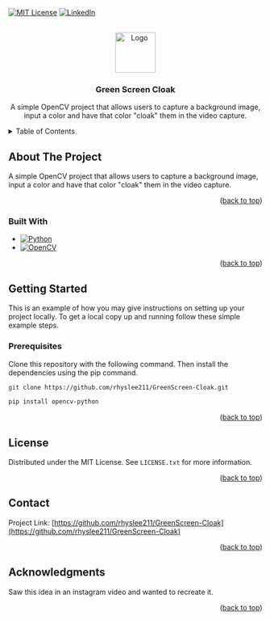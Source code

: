 <!-- Improved compatibility of back to top link: See: https://github.com/othneildrew/Best-README-Template/pull/73 -->
<a id="readme-top"></a>
<!--
*** Thanks for checking out the Best-README-Template. If you have a suggestion
*** that would make this better, please fork the repo and create a pull request
*** or simply open an issue with the tag "enhancement".
*** Don't forget to give the project a star!
*** Thanks again! Now go create something AMAZING! :D
-->



<!-- PROJECT SHIELDS -->
<!--
*** I'm using markdown "reference style" links for readability.
*** Reference links are enclosed in brackets [ ] instead of parentheses ( ).
*** See the bottom of this document for the declaration of the reference variables
*** for contributors-url, forks-url, etc. This is an optional, concise syntax you may use.
*** https://www.markdownguide.org/basic-syntax/#reference-style-links
-->

[![MIT License][license-shield]][license-url]
[![LinkedIn][linkedin-shield]][linkedin-url]



<!-- PROJECT LOGO -->
<br />
<div align="center">
  <a href="https://github.com/rhyslee211/GreenScreen-Cloak">
    <img src="images/logo.png" alt="Logo" width="80" height="80">
  </a>

<h3 align="center">Green Screen Cloak</h3>

  <p align="center">
    A simple OpenCV project that allows users to capture a background image, input a color and have that color "cloak" them in the video capture.
    <br />
  </p>
</div>



<!-- TABLE OF CONTENTS -->
<details>
  <summary>Table of Contents</summary>
  <ol>
    <li>
      <a href="#about-the-project">About The Project</a>
      <ul>
        <li><a href="#built-with">Built With</a></li>
      </ul>
    </li>
    <li>
      <a href="#getting-started">Getting Started</a>
      <ul>
        <li><a href="#prerequisites">Prerequisites</a></li>
        <li><a href="#installation">Installation</a></li>
      </ul>
    </li>
    <li><a href="#usage">Usage</a></li>
    <li><a href="#license">License</a></li>
  </ol>
</details>



<!-- ABOUT THE PROJECT -->
## About The Project

A simple OpenCV project that allows users to capture a background image, input a color and have that color "cloak" them in the video capture.

<p align="right">(<a href="#readme-top">back to top</a>)</p>



### Built With

* [![Python][Python-shield]][Python-url]
* [![OpenCV][OpenCV-shield]][OpenCV-url]

<p align="right">(<a href="#readme-top">back to top</a>)</p>



<!-- GETTING STARTED -->
## Getting Started

This is an example of how you may give instructions on setting up your project locally.
To get a local copy up and running follow these simple example steps.

### Prerequisites

Clone this repository with the following command. Then install the dependencies using the pip command.

  ```sh
  git clone https://github.com/rhyslee211/GreenScreen-Cloak.git
  ```

  ```sh
  pip install opencv-python
  ```


<p align="right">(<a href="#readme-top">back to top</a>)</p>



<!-- LICENSE -->
## License

Distributed under the MIT License. See `LICENSE.txt` for more information.

<p align="right">(<a href="#readme-top">back to top</a>)</p>



<!-- CONTACT -->
## Contact

Project Link: [https://github.com/rhyslee211/GreenScreen-Cloak](https://github.com/rhyslee211/GreenScreen-Cloak)

<p align="right">(<a href="#readme-top">back to top</a>)</p>



<!-- ACKNOWLEDGMENTS -->
## Acknowledgments

Saw this idea in an instagram video and wanted to recreate it.

<p align="right">(<a href="#readme-top">back to top</a>)</p>



<!-- MARKDOWN LINKS & IMAGES -->
<!-- https://www.markdownguide.org/basic-syntax/#reference-style-links -->
[contributors-shield]: https://img.shields.io/github/contributors/rhyslee211/GreenScreen-Cloak.svg?style=for-the-badge
[contributors-url]: https://github.com/rhyslee211/GreenScreen-Cloak/graphs/contributors
[forks-shield]: https://img.shields.io/github/forks/rhyslee211/GreenScreen-Cloak.svg?style=for-the-badge
[forks-url]: https://github.com/rhyslee211/GreenScreen-Cloak/network/members
[stars-shield]: https://img.shields.io/github/stars/rhyslee211/GreenScreen-Cloak.svg?style=for-the-badge
[stars-url]: https://github.com/rhyslee211/GreenScreen-Cloak/stargazers
[issues-shield]: https://img.shields.io/github/issues/rhyslee211/GreenScreen-Cloak.svg?style=for-the-badge
[issues-url]: https://github.com/rhyslee211/GreenScreen-Cloak/issues
[license-shield]: https://img.shields.io/github/license/rhyslee211/GreenScreen-Cloak.svg?style=for-the-badge
[license-url]: https://github.com/rhyslee211/GreenScreen-Cloak/blob/master/LICENSE.txt
[linkedin-shield]: https://img.shields.io/badge/-LinkedIn-black.svg?style=for-the-badge&logo=linkedin&colorB=555
[linkedin-url]: https://linkedin.com/in/rhys-lee
[product-screenshot]: images/screenshot.png
[Next.js]: https://img.shields.io/badge/next.js-000000?style=for-the-badge&logo=nextdotjs&logoColor=white
[Next-url]: https://nextjs.org/
[React.js]: https://img.shields.io/badge/React-20232A?style=for-the-badge&logo=react&logoColor=61DAFB
[React-url]: https://reactjs.org/
[Vue.js]: https://img.shields.io/badge/Vue.js-35495E?style=for-the-badge&logo=vuedotjs&logoColor=4FC08D
[Vue-url]: https://vuejs.org/
[Angular.io]: https://img.shields.io/badge/Angular-DD0031?style=for-the-badge&logo=angular&logoColor=white
[Angular-url]: https://angular.io/
[Svelte.dev]: https://img.shields.io/badge/Svelte-4A4A55?style=for-the-badge&logo=svelte&logoColor=FF3E00
[Svelte-url]: https://svelte.dev/
[Laravel.com]: https://img.shields.io/badge/Laravel-FF2D20?style=for-the-badge&logo=laravel&logoColor=white
[Laravel-url]: https://laravel.com
[Bootstrap.com]: https://img.shields.io/badge/Bootstrap-563D7C?style=for-the-badge&logo=bootstrap&logoColor=white
[Bootstrap-url]: https://getbootstrap.com
[JQuery.com]: https://img.shields.io/badge/jQuery-0769AD?style=for-the-badge&logo=jquery&logoColor=white
[JQuery-url]: https://jquery.com 
[Python-shield]: https://img.shields.io/badge/python-3670A0?style=for-the-badge&logo=python&logoColor=ffdd54
[Python-url]: https://www.python.org/
[OpenCV-shield]: https://img.shields.io/badge/opencv-%23white.svg?style=for-the-badge&logo=opencv&logoColor=white
[OpenCV-url]: https://opencv.org/
